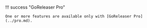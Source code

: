 !!! success "GoReleaser Pro"

    One or more features are available only with [GoReleaser Pro](../pro.md).
